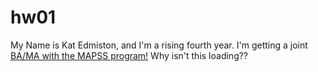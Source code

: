 # hw01

My Name is Kat Edmiston, and I'm a rising fourth year. I'm getting a joint [BA/MA with the MAPSS program!](https://mapss.uchicago.edu/) Why isn't this loading??